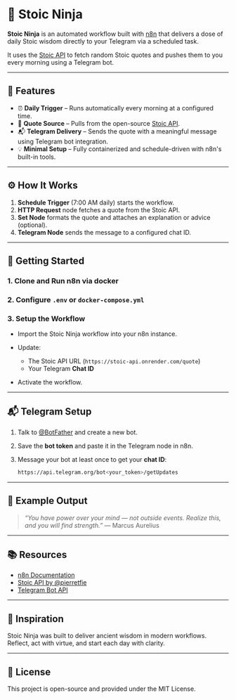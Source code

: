 # 🥷 Stoic Ninja

**Stoic Ninja** is an automated workflow built with [n8n](https://n8n.io/) that delivers a dose of daily Stoic wisdom directly to your Telegram via a scheduled task.

It uses the [Stoic API](https://github.com/pierretfie/stoic-api.git) to fetch random Stoic quotes and pushes them to you every morning using a Telegram bot.

---

## 📌 Features

- ⏰ **Daily Trigger** – Runs automatically every morning at a configured time.
- 📖 **Quote Source** – Pulls from the open-source [Stoic API](https://github.com/pierretfie/stoic-api.git).
- 📬 **Telegram Delivery** – Sends the quote with a meaningful message using Telegram bot integration.
- 💡 **Minimal Setup** – Fully containerized and schedule-driven with n8n's built-in tools.

---

## ⚙️ How It Works

1. **Schedule Trigger** (7:00 AM daily) starts the workflow.
2. **HTTP Request** node fetches a quote from the Stoic API.
3. **Set Node** formats the quote and attaches an explanation or advice (optional).
4. **Telegram Node** sends the message to a configured chat ID.

---

## 🚀 Getting Started

### 1. Clone and Run n8n via docker

### 2. Configure `.env` or `docker-compose.yml`

### 3. Setup the Workflow

* Import the Stoic Ninja workflow into your n8n instance.
* Update:

  * The Stoic API URL (`https://stoic-api.onrender.com/quote`)
  * Your Telegram **Chat ID**
* Activate the workflow.

---

## 📬 Telegram Setup

1. Talk to [@BotFather](https://t.me/BotFather) and create a new bot.
2. Save the **bot token** and paste it in the Telegram node in n8n.
3. Message your bot at least once to get your **chat ID**:

   ```bash
   https://api.telegram.org/bot<your_token>/getUpdates
   ```

---

## 💭 Example Output

> *“You have power over your mind — not outside events. Realize this, and you will find strength.”*
> — Marcus Aurelius

---

## 📚 Resources

* [n8n Documentation](https://docs.n8n.io/)
* [Stoic API by @pierretfie](https://github.com/pierretfie/stoic-api)
* [Telegram Bot API](https://core.telegram.org/bots/api)

---

## 🧘 Inspiration

Stoic Ninja was built to deliver ancient wisdom in modern workflows. Reflect, act with virtue, and start each day with clarity.

---

## 📄 License

This project is open-source and provided under the MIT License.




